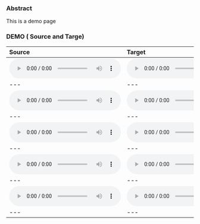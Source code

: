 ### Abstract
This is a demo page

### DEMO ( Source and Targe)

| **Source** | **Target** |
| :--- | :--- |
| <audio src="demo/SF1/100001.wav" controls preload></audio> | <audio src="demo/TM1/100001.wav" controls preload></audio> |
| --- | --- | 
| <audio src="demo/SF1/100002.wav" controls preload></audio> | <audio src="demo/TM1/100002.wav" controls preload></audio> | 
| --- | --- | 
| <audio src="demo/SF1/100003.wav" controls preload></audio> | <audio src="demo/TM1/100003.wav" controls preload></audio> | 
| --- | --- |
| <audio src="demo/SF1/100004.wav" controls preload></audio> | <audio src="demo/TM1/100004.wav" controls preload></audio> | 
| --- | --- |
| <audio src="demo/SF1/100005.wav" controls preload></audio> | <audio src="demo/TM1/100005.wav" controls preload></audio> | 
| --- | --- |

